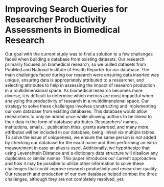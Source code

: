 # Improving Search Queries for Researcher Productivity Assessments in Biomedical Research

Our goal with the current study was to find a solution to a few challenges faced when building a database from existing datasets.  Our research primarily focused on biomedical research, so we pulled datasets from PubMed and National Institute of Health Reporter for our database. The main challenges faced during our research were ensuring data inserted was unique, ensuring data is appropriately attributed to a researcher, and selecting attributes to help in assessing the impact of research production in a multidimensional space. As biomedical research becomes more diverse, it is difficult to determine which metrics are most impactful when analyzing the productivity of research in a multidimensional space. Our strategy to solve these challenges involves constructing and implementing our own database from existing databases. This database would allow researchers to only be added once while allowing authors to be linked to their data in the form of database attributes. Researchers' names, institutions, emails, , publication titles, grants awarded, and many more attributes will be included in our database, being linked via multiple tables. To solve the issue of uniqueness, we ensure the same person is not added by checking our database for the exact name and then performing an extra measurement in case an alias is used. Additionally, we hypothesize that using Levenshtein Distance and a dictionary data structure will disallow any duplicates or similar names. This paper introduces our current approaches and how it may be possible to utilize other information to solve these challenges that could improve research productivity and researcher quality. Our research and production of our own database helped combat the three challenges, although they are not completely resolved, yet.

